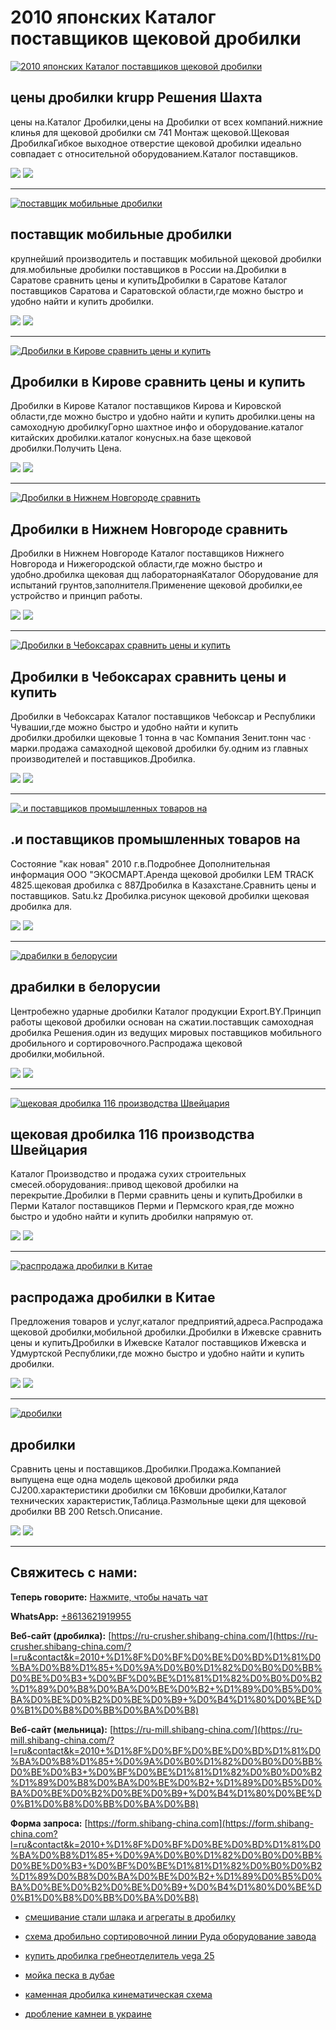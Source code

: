 # 2010 японских Каталог поставщиков щековой дробилки

<a href="https://swt.shibang-china.com/?l=ru&img&k=2010+%D1%8F%D0%BF%D0%BE%D0%BD%D1%81%D0%BA%D0%B8%D1%85+%D0%9A%D0%B0%D1%82%D0%B0%D0%BB%D0%BE%D0%B3+%D0%BF%D0%BE%D1%81%D1%82%D0%B0%D0%B2%D1%89%D0%B8%D0%BA%D0%BE%D0%B2+%D1%89%D0%B5%D0%BA%D0%BE%D0%B2%D0%BE%D0%B9+%D0%B4%D1%80%D0%BE%D0%B1%D0%B8%D0%BB%D0%BA%D0%B8" target="_blank">![2010 японских Каталог поставщиков щековой дробилки](http://static.shibang-china.com/all-800x300/619.jpg)</a>

## цены дробилки krupp Решения Шахта
цены на.Каталог Дробилки,цены на Дробилки от всех компаний.нижние клинья для щековой дробилки см 741 Монтаж щековой.Щековая ДробилкаГибкое выходное отверстие щековой дробилки идеально совпадает с относительной оборудованием.Каталог поставщиков.


<a href="https://whatsapp.shibangsoft.com/WhatsApp.php" target="_blank" title="WhatsApp">![](http://static.shibang-china.com/icon/whatsapp.png)</a> <a href="https://swt.shibang-china.com/?l=ru&icon&k=2010+%D1%8F%D0%BF%D0%BE%D0%BD%D1%81%D0%BA%D0%B8%D1%85+%D0%9A%D0%B0%D1%82%D0%B0%D0%BB%D0%BE%D0%B3+%D0%BF%D0%BE%D1%81%D1%82%D0%B0%D0%B2%D1%89%D0%B8%D0%BA%D0%BE%D0%B2+%D1%89%D0%B5%D0%BA%D0%BE%D0%B2%D0%BE%D0%B9+%D0%B4%D1%80%D0%BE%D0%B1%D0%B8%D0%BB%D0%BA%D0%B8" target="_blank">![](http://static.shibang-china.com/icon/chat-ru.png)</a>

---

<a href="https://swt.shibang-china.com/?l=ru&img&k=2010+%D1%8F%D0%BF%D0%BE%D0%BD%D1%81%D0%BA%D0%B8%D1%85+%D0%9A%D0%B0%D1%82%D0%B0%D0%BB%D0%BE%D0%B3+%D0%BF%D0%BE%D1%81%D1%82%D0%B0%D0%B2%D1%89%D0%B8%D0%BA%D0%BE%D0%B2+%D1%89%D0%B5%D0%BA%D0%BE%D0%B2%D0%BE%D0%B9+%D0%B4%D1%80%D0%BE%D0%B1%D0%B8%D0%BB%D0%BA%D0%B8" target="_blank">![поставщик мобильные дробилки](http://static.shibang-china.com/all-800x300/748.jpg)</a>

## поставщик мобильные дробилки
крупнейший производитель и поставщик мобильной щековой дробилки для.мобильные дробилки поставщиков в России на.Дробилки в Саратове сравнить цены и купитьДробилки в Саратове Каталог поставщиков Саратова и Саратовской области,где можно быстро и удобно найти и купить дробилки.


<a href="https://whatsapp.shibangsoft.com/WhatsApp.php" target="_blank" title="WhatsApp">![](http://static.shibang-china.com/icon/whatsapp.png)</a> <a href="https://swt.shibang-china.com/?l=ru&icon&k=2010+%D1%8F%D0%BF%D0%BE%D0%BD%D1%81%D0%BA%D0%B8%D1%85+%D0%9A%D0%B0%D1%82%D0%B0%D0%BB%D0%BE%D0%B3+%D0%BF%D0%BE%D1%81%D1%82%D0%B0%D0%B2%D1%89%D0%B8%D0%BA%D0%BE%D0%B2+%D1%89%D0%B5%D0%BA%D0%BE%D0%B2%D0%BE%D0%B9+%D0%B4%D1%80%D0%BE%D0%B1%D0%B8%D0%BB%D0%BA%D0%B8" target="_blank">![](http://static.shibang-china.com/icon/chat-ru.png)</a>

---

<a href="https://swt.shibang-china.com/?l=ru&img&k=2010+%D1%8F%D0%BF%D0%BE%D0%BD%D1%81%D0%BA%D0%B8%D1%85+%D0%9A%D0%B0%D1%82%D0%B0%D0%BB%D0%BE%D0%B3+%D0%BF%D0%BE%D1%81%D1%82%D0%B0%D0%B2%D1%89%D0%B8%D0%BA%D0%BE%D0%B2+%D1%89%D0%B5%D0%BA%D0%BE%D0%B2%D0%BE%D0%B9+%D0%B4%D1%80%D0%BE%D0%B1%D0%B8%D0%BB%D0%BA%D0%B8" target="_blank">![Дробилки в Кирове сравнить цены и купить](http://static.shibang-china.com/all-800x300/1266.jpg)</a>

## Дробилки в Кирове сравнить цены и купить
Дробилки в Кирове Каталог поставщиков Кирова и Кировской области,где можно быстро и удобно найти и купить дробилки.цены на самоходную дробилкуГорно шахтное инфо и оборудование.каталог китайских дробилки.каталог конусных.на базе щековой дробилки.Получить Цена.


<a href="https://whatsapp.shibangsoft.com/WhatsApp.php" target="_blank" title="WhatsApp">![](http://static.shibang-china.com/icon/whatsapp.png)</a> <a href="https://swt.shibang-china.com/?l=ru&icon&k=2010+%D1%8F%D0%BF%D0%BE%D0%BD%D1%81%D0%BA%D0%B8%D1%85+%D0%9A%D0%B0%D1%82%D0%B0%D0%BB%D0%BE%D0%B3+%D0%BF%D0%BE%D1%81%D1%82%D0%B0%D0%B2%D1%89%D0%B8%D0%BA%D0%BE%D0%B2+%D1%89%D0%B5%D0%BA%D0%BE%D0%B2%D0%BE%D0%B9+%D0%B4%D1%80%D0%BE%D0%B1%D0%B8%D0%BB%D0%BA%D0%B8" target="_blank">![](http://static.shibang-china.com/icon/chat-ru.png)</a>

---

<a href="https://swt.shibang-china.com/?l=ru&img&k=2010+%D1%8F%D0%BF%D0%BE%D0%BD%D1%81%D0%BA%D0%B8%D1%85+%D0%9A%D0%B0%D1%82%D0%B0%D0%BB%D0%BE%D0%B3+%D0%BF%D0%BE%D1%81%D1%82%D0%B0%D0%B2%D1%89%D0%B8%D0%BA%D0%BE%D0%B2+%D1%89%D0%B5%D0%BA%D0%BE%D0%B2%D0%BE%D0%B9+%D0%B4%D1%80%D0%BE%D0%B1%D0%B8%D0%BB%D0%BA%D0%B8" target="_blank">![Дробилки в Нижнем Новгороде сравнить](http://static.shibang-china.com/all-800x300/323.jpg)</a>

## Дробилки в Нижнем Новгороде сравнить
Дробилки в Нижнем Новгороде Каталог поставщиков Нижнего Новгорода и Нижегородской области,где можно быстро и удобно.дробилка щековая дщ лабораторнаяКаталог Оборудование для испытаний грунтов,заполнителя.Применение щековой дробилки,ее устройство и принцип работы.


<a href="https://whatsapp.shibangsoft.com/WhatsApp.php" target="_blank" title="WhatsApp">![](http://static.shibang-china.com/icon/whatsapp.png)</a> <a href="https://swt.shibang-china.com/?l=ru&icon&k=2010+%D1%8F%D0%BF%D0%BE%D0%BD%D1%81%D0%BA%D0%B8%D1%85+%D0%9A%D0%B0%D1%82%D0%B0%D0%BB%D0%BE%D0%B3+%D0%BF%D0%BE%D1%81%D1%82%D0%B0%D0%B2%D1%89%D0%B8%D0%BA%D0%BE%D0%B2+%D1%89%D0%B5%D0%BA%D0%BE%D0%B2%D0%BE%D0%B9+%D0%B4%D1%80%D0%BE%D0%B1%D0%B8%D0%BB%D0%BA%D0%B8" target="_blank">![](http://static.shibang-china.com/icon/chat-ru.png)</a>

---

<a href="https://swt.shibang-china.com/?l=ru&img&k=2010+%D1%8F%D0%BF%D0%BE%D0%BD%D1%81%D0%BA%D0%B8%D1%85+%D0%9A%D0%B0%D1%82%D0%B0%D0%BB%D0%BE%D0%B3+%D0%BF%D0%BE%D1%81%D1%82%D0%B0%D0%B2%D1%89%D0%B8%D0%BA%D0%BE%D0%B2+%D1%89%D0%B5%D0%BA%D0%BE%D0%B2%D0%BE%D0%B9+%D0%B4%D1%80%D0%BE%D0%B1%D0%B8%D0%BB%D0%BA%D0%B8" target="_blank">![Дробилки в Чебоксарах сравнить цены и купить](http://static.shibang-china.com/all-800x300/579.jpg)</a>

## Дробилки в Чебоксарах сравнить цены и купить
Дробилки в Чебоксарах Каталог поставщиков Чебоксар и Республики Чувашии,где можно быстро и удобно найти и купить дробилки.дробилки щековые 1 тонна в час Компания Зенит.тонн час · марки.продажа самаходной щековой дробилки бу.одним из главных производителей и поставщиков.Дробилка.


<a href="https://whatsapp.shibangsoft.com/WhatsApp.php" target="_blank" title="WhatsApp">![](http://static.shibang-china.com/icon/whatsapp.png)</a> <a href="https://swt.shibang-china.com/?l=ru&icon&k=2010+%D1%8F%D0%BF%D0%BE%D0%BD%D1%81%D0%BA%D0%B8%D1%85+%D0%9A%D0%B0%D1%82%D0%B0%D0%BB%D0%BE%D0%B3+%D0%BF%D0%BE%D1%81%D1%82%D0%B0%D0%B2%D1%89%D0%B8%D0%BA%D0%BE%D0%B2+%D1%89%D0%B5%D0%BA%D0%BE%D0%B2%D0%BE%D0%B9+%D0%B4%D1%80%D0%BE%D0%B1%D0%B8%D0%BB%D0%BA%D0%B8" target="_blank">![](http://static.shibang-china.com/icon/chat-ru.png)</a>

---

<a href="https://swt.shibang-china.com/?l=ru&img&k=2010+%D1%8F%D0%BF%D0%BE%D0%BD%D1%81%D0%BA%D0%B8%D1%85+%D0%9A%D0%B0%D1%82%D0%B0%D0%BB%D0%BE%D0%B3+%D0%BF%D0%BE%D1%81%D1%82%D0%B0%D0%B2%D1%89%D0%B8%D0%BA%D0%BE%D0%B2+%D1%89%D0%B5%D0%BA%D0%BE%D0%B2%D0%BE%D0%B9+%D0%B4%D1%80%D0%BE%D0%B1%D0%B8%D0%BB%D0%BA%D0%B8" target="_blank">![.и поставщиков промышленных товаров на](http://static.shibang-china.com/all-800x300/618.jpg)</a>

## .и поставщиков промышленных товаров на
Состояние "как новая" 2010 г.в.Подробнее Дополнительная информация ООО "ЭКОСМАРТ.Аренда щековой дробилки LEM TRACK 4825.щековая дробилка с 887Дробилка в Казахстане.Сравнить цены и поставщиков. Satu.kz Дробилка.рисунок щековой дробилки щековая дробилка для.


<a href="https://whatsapp.shibangsoft.com/WhatsApp.php" target="_blank" title="WhatsApp">![](http://static.shibang-china.com/icon/whatsapp.png)</a> <a href="https://swt.shibang-china.com/?l=ru&icon&k=2010+%D1%8F%D0%BF%D0%BE%D0%BD%D1%81%D0%BA%D0%B8%D1%85+%D0%9A%D0%B0%D1%82%D0%B0%D0%BB%D0%BE%D0%B3+%D0%BF%D0%BE%D1%81%D1%82%D0%B0%D0%B2%D1%89%D0%B8%D0%BA%D0%BE%D0%B2+%D1%89%D0%B5%D0%BA%D0%BE%D0%B2%D0%BE%D0%B9+%D0%B4%D1%80%D0%BE%D0%B1%D0%B8%D0%BB%D0%BA%D0%B8" target="_blank">![](http://static.shibang-china.com/icon/chat-ru.png)</a>

---

<a href="https://swt.shibang-china.com/?l=ru&img&k=2010+%D1%8F%D0%BF%D0%BE%D0%BD%D1%81%D0%BA%D0%B8%D1%85+%D0%9A%D0%B0%D1%82%D0%B0%D0%BB%D0%BE%D0%B3+%D0%BF%D0%BE%D1%81%D1%82%D0%B0%D0%B2%D1%89%D0%B8%D0%BA%D0%BE%D0%B2+%D1%89%D0%B5%D0%BA%D0%BE%D0%B2%D0%BE%D0%B9+%D0%B4%D1%80%D0%BE%D0%B1%D0%B8%D0%BB%D0%BA%D0%B8" target="_blank">![драбилки в белорусии](http://static.shibang-china.com/all-800x300/631.jpg)</a>

## драбилки в белорусии
Центробежно ударные дробилки Каталог продукции Export.BY.Принцип работы щековой дробилки основан на сжатии.поставщик самоходная дробилка Решения.один из ведущих мировых поставщиков мобильного дробильного и сортировочного.Распродажа щековой дробилки,мобильной.


<a href="https://whatsapp.shibangsoft.com/WhatsApp.php" target="_blank" title="WhatsApp">![](http://static.shibang-china.com/icon/whatsapp.png)</a> <a href="https://swt.shibang-china.com/?l=ru&icon&k=2010+%D1%8F%D0%BF%D0%BE%D0%BD%D1%81%D0%BA%D0%B8%D1%85+%D0%9A%D0%B0%D1%82%D0%B0%D0%BB%D0%BE%D0%B3+%D0%BF%D0%BE%D1%81%D1%82%D0%B0%D0%B2%D1%89%D0%B8%D0%BA%D0%BE%D0%B2+%D1%89%D0%B5%D0%BA%D0%BE%D0%B2%D0%BE%D0%B9+%D0%B4%D1%80%D0%BE%D0%B1%D0%B8%D0%BB%D0%BA%D0%B8" target="_blank">![](http://static.shibang-china.com/icon/chat-ru.png)</a>

---

<a href="https://swt.shibang-china.com/?l=ru&img&k=2010+%D1%8F%D0%BF%D0%BE%D0%BD%D1%81%D0%BA%D0%B8%D1%85+%D0%9A%D0%B0%D1%82%D0%B0%D0%BB%D0%BE%D0%B3+%D0%BF%D0%BE%D1%81%D1%82%D0%B0%D0%B2%D1%89%D0%B8%D0%BA%D0%BE%D0%B2+%D1%89%D0%B5%D0%BA%D0%BE%D0%B2%D0%BE%D0%B9+%D0%B4%D1%80%D0%BE%D0%B1%D0%B8%D0%BB%D0%BA%D0%B8" target="_blank">![щековая дробилка 116 производства Швейцария](http://static.shibang-china.com/all-800x300/462.jpg)</a>

## щековая дробилка 116 производства Швейцария
Каталог Производство и продажа сухих строительных смесей.оборудования:.привод щековой дробилки на перекрытие.Дробилки в Перми сравнить цены и купитьДробилки в Перми Каталог поставщиков Перми и Пермского края,где можно быстро и удобно найти и купить дробилки напрямую от.


<a href="https://whatsapp.shibangsoft.com/WhatsApp.php" target="_blank" title="WhatsApp">![](http://static.shibang-china.com/icon/whatsapp.png)</a> <a href="https://swt.shibang-china.com/?l=ru&icon&k=2010+%D1%8F%D0%BF%D0%BE%D0%BD%D1%81%D0%BA%D0%B8%D1%85+%D0%9A%D0%B0%D1%82%D0%B0%D0%BB%D0%BE%D0%B3+%D0%BF%D0%BE%D1%81%D1%82%D0%B0%D0%B2%D1%89%D0%B8%D0%BA%D0%BE%D0%B2+%D1%89%D0%B5%D0%BA%D0%BE%D0%B2%D0%BE%D0%B9+%D0%B4%D1%80%D0%BE%D0%B1%D0%B8%D0%BB%D0%BA%D0%B8" target="_blank">![](http://static.shibang-china.com/icon/chat-ru.png)</a>

---

<a href="https://swt.shibang-china.com/?l=ru&img&k=2010+%D1%8F%D0%BF%D0%BE%D0%BD%D1%81%D0%BA%D0%B8%D1%85+%D0%9A%D0%B0%D1%82%D0%B0%D0%BB%D0%BE%D0%B3+%D0%BF%D0%BE%D1%81%D1%82%D0%B0%D0%B2%D1%89%D0%B8%D0%BA%D0%BE%D0%B2+%D1%89%D0%B5%D0%BA%D0%BE%D0%B2%D0%BE%D0%B9+%D0%B4%D1%80%D0%BE%D0%B1%D0%B8%D0%BB%D0%BA%D0%B8" target="_blank">![распродажа дробилки в Китае](http://static.shibang-china.com/all-800x300/1462.jpg)</a>

## распродажа дробилки в Китае
Предложения товаров и услуг,каталог предприятий,адреса.Распродажа щековой дробилки,мобильной дробилки.Дробилки в Ижевске сравнить цены и купитьДробилки в Ижевске Каталог поставщиков Ижевска и Удмуртской Республики,где можно быстро и удобно найти и купить дробилки.


<a href="https://whatsapp.shibangsoft.com/WhatsApp.php" target="_blank" title="WhatsApp">![](http://static.shibang-china.com/icon/whatsapp.png)</a> <a href="https://swt.shibang-china.com/?l=ru&icon&k=2010+%D1%8F%D0%BF%D0%BE%D0%BD%D1%81%D0%BA%D0%B8%D1%85+%D0%9A%D0%B0%D1%82%D0%B0%D0%BB%D0%BE%D0%B3+%D0%BF%D0%BE%D1%81%D1%82%D0%B0%D0%B2%D1%89%D0%B8%D0%BA%D0%BE%D0%B2+%D1%89%D0%B5%D0%BA%D0%BE%D0%B2%D0%BE%D0%B9+%D0%B4%D1%80%D0%BE%D0%B1%D0%B8%D0%BB%D0%BA%D0%B8" target="_blank">![](http://static.shibang-china.com/icon/chat-ru.png)</a>

---

<a href="https://swt.shibang-china.com/?l=ru&img&k=2010+%D1%8F%D0%BF%D0%BE%D0%BD%D1%81%D0%BA%D0%B8%D1%85+%D0%9A%D0%B0%D1%82%D0%B0%D0%BB%D0%BE%D0%B3+%D0%BF%D0%BE%D1%81%D1%82%D0%B0%D0%B2%D1%89%D0%B8%D0%BA%D0%BE%D0%B2+%D1%89%D0%B5%D0%BA%D0%BE%D0%B2%D0%BE%D0%B9+%D0%B4%D1%80%D0%BE%D0%B1%D0%B8%D0%BB%D0%BA%D0%B8" target="_blank">![дробилки](http://static.shibang-china.com/all-800x300/780.jpg)</a>

## дробилки
Сравнить цены и поставщиков.Дробилки.Продажа.Компанией выпущена еще одна модель щековой дробилки ряда CJ200.характеристики дробилки см 16Ковши дробилки,Каталог технических характеристик,Таблица.Размольные щеки для щековой дробилки ВВ 200 Retsch.Описание.


<a href="https://whatsapp.shibangsoft.com/WhatsApp.php" target="_blank" title="WhatsApp">![](http://static.shibang-china.com/icon/whatsapp.png)</a> <a href="https://swt.shibang-china.com/?l=ru&icon&k=2010+%D1%8F%D0%BF%D0%BE%D0%BD%D1%81%D0%BA%D0%B8%D1%85+%D0%9A%D0%B0%D1%82%D0%B0%D0%BB%D0%BE%D0%B3+%D0%BF%D0%BE%D1%81%D1%82%D0%B0%D0%B2%D1%89%D0%B8%D0%BA%D0%BE%D0%B2+%D1%89%D0%B5%D0%BA%D0%BE%D0%B2%D0%BE%D0%B9+%D0%B4%D1%80%D0%BE%D0%B1%D0%B8%D0%BB%D0%BA%D0%B8" target="_blank">![](http://static.shibang-china.com/icon/chat-ru.png)</a>

---
## Свяжитесь с нами:

**Теперь говорите:** [Нажмите, чтобы начать чат](https://swt.shibang-china.com?l=ru&contact&k=2010+%D1%8F%D0%BF%D0%BE%D0%BD%D1%81%D0%BA%D0%B8%D1%85+%D0%9A%D0%B0%D1%82%D0%B0%D0%BB%D0%BE%D0%B3+%D0%BF%D0%BE%D1%81%D1%82%D0%B0%D0%B2%D1%89%D0%B8%D0%BA%D0%BE%D0%B2+%D1%89%D0%B5%D0%BA%D0%BE%D0%B2%D0%BE%D0%B9+%D0%B4%D1%80%D0%BE%D0%B1%D0%B8%D0%BB%D0%BA%D0%B8)

**WhatsApp:**  [+8613621919955](https://whatsapp.shibangsoft.com/WhatsApp.php)

**Веб-сайт (дробилка):** [https://ru-crusher.shibang-china.com/](https://ru-crusher.shibang-china.com/?l=ru&contact&k=2010+%D1%8F%D0%BF%D0%BE%D0%BD%D1%81%D0%BA%D0%B8%D1%85+%D0%9A%D0%B0%D1%82%D0%B0%D0%BB%D0%BE%D0%B3+%D0%BF%D0%BE%D1%81%D1%82%D0%B0%D0%B2%D1%89%D0%B8%D0%BA%D0%BE%D0%B2+%D1%89%D0%B5%D0%BA%D0%BE%D0%B2%D0%BE%D0%B9+%D0%B4%D1%80%D0%BE%D0%B1%D0%B8%D0%BB%D0%BA%D0%B8)

**Веб-сайт (мельница):** [https://ru-mill.shibang-china.com/](https://ru-mill.shibang-china.com/?l=ru&contact&k=2010+%D1%8F%D0%BF%D0%BE%D0%BD%D1%81%D0%BA%D0%B8%D1%85+%D0%9A%D0%B0%D1%82%D0%B0%D0%BB%D0%BE%D0%B3+%D0%BF%D0%BE%D1%81%D1%82%D0%B0%D0%B2%D1%89%D0%B8%D0%BA%D0%BE%D0%B2+%D1%89%D0%B5%D0%BA%D0%BE%D0%B2%D0%BE%D0%B9+%D0%B4%D1%80%D0%BE%D0%B1%D0%B8%D0%BB%D0%BA%D0%B8)

**Форма запроса:** [https://form.shibang-china.com](https://form.shibang-china.com?l=ru&contact&k=2010+%D1%8F%D0%BF%D0%BE%D0%BD%D1%81%D0%BA%D0%B8%D1%85+%D0%9A%D0%B0%D1%82%D0%B0%D0%BB%D0%BE%D0%B3+%D0%BF%D0%BE%D1%81%D1%82%D0%B0%D0%B2%D1%89%D0%B8%D0%BA%D0%BE%D0%B2+%D1%89%D0%B5%D0%BA%D0%BE%D0%B2%D0%BE%D0%B9+%D0%B4%D1%80%D0%BE%D0%B1%D0%B8%D0%BB%D0%BA%D0%B8)

* [смешивание стали шлака и агрегаты в дробилку](../94/%D1%81%D0%BC%D0%B5%D1%88%D0%B8%D0%B2%D0%B0%D0%BD%D0%B8%D0%B5%20%D1%81%D1%82%D0%B0%D0%BB%D0%B8%20%D1%88%D0%BB%D0%B0%D0%BA%D0%B0%20%D0%B8%20%D0%B0%D0%B3%D1%80%D0%B5%D0%B3%D0%B0%D1%82%D1%8B%20%D0%B2%20%D0%B4%D1%80%D0%BE%D0%B1%D0%B8%D0%BB%D0%BA%D1%83.md)

* [схема дробильно сортировочной линии Руда оборудование завода](../99/%D1%81%D1%85%D0%B5%D0%BC%D0%B0%20%D0%B4%D1%80%D0%BE%D0%B1%D0%B8%D0%BB%D1%8C%D0%BD%D0%BE%20%D1%81%D0%BE%D1%80%D1%82%D0%B8%D1%80%D0%BE%D0%B2%D0%BE%D1%87%D0%BD%D0%BE%D0%B9%20%D0%BB%D0%B8%D0%BD%D0%B8%D0%B8%20%D0%A0%D1%83%D0%B4%D0%B0%20%D0%BE%D0%B1%D0%BE%D1%80%D1%83%D0%B4%D0%BE%D0%B2%D0%B0%D0%BD%D0%B8%D0%B5%20%D0%B7%D0%B0%D0%B2%D0%BE%D0%B4%D0%B0.md)

* [купить дробилка гребнеотделитель vega 25](../103/%D0%BA%D1%83%D0%BF%D0%B8%D1%82%D1%8C%20%D0%B4%D1%80%D0%BE%D0%B1%D0%B8%D0%BB%D0%BA%D0%B0%20%D0%B3%D1%80%D0%B5%D0%B1%D0%BD%D0%B5%D0%BE%D1%82%D0%B4%D0%B5%D0%BB%D0%B8%D1%82%D0%B5%D0%BB%D1%8C%20vega%2025.md)

* [мойка песка в дубае](../94/%D0%BC%D0%BE%D0%B9%D0%BA%D0%B0%20%D0%BF%D0%B5%D1%81%D0%BA%D0%B0%20%D0%B2%20%D0%B4%D1%83%D0%B1%D0%B0%D0%B5.md)

* [каменная дробилка кинематическая схема](../94/%D0%BA%D0%B0%D0%BC%D0%B5%D0%BD%D0%BD%D0%B0%D1%8F%20%D0%B4%D1%80%D0%BE%D0%B1%D0%B8%D0%BB%D0%BA%D0%B0%20%D0%BA%D0%B8%D0%BD%D0%B5%D0%BC%D0%B0%D1%82%D0%B8%D1%87%D0%B5%D1%81%D0%BA%D0%B0%D1%8F%20%D1%81%D1%85%D0%B5%D0%BC%D0%B0.md)

* [дробление камнеи в украине](../102/%D0%B4%D1%80%D0%BE%D0%B1%D0%BB%D0%B5%D0%BD%D0%B8%D0%B5%20%D0%BA%D0%B0%D0%BC%D0%BD%D0%B5%D0%B8%20%D0%B2%20%D1%83%D0%BA%D1%80%D0%B0%D0%B8%D0%BD%D0%B5.md)